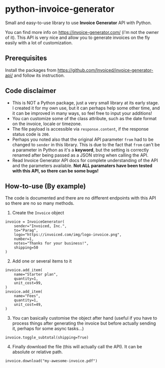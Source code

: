 # python-invoice-generator
Small and easy-to-use library to use **Invoice Generator** API with Python.

You can find more info on https://invoice-generator.com/ (i'm not the owner of it). This API is very nice and allow you to generate invoices on the fly easily with a lot of customization.



Prerequisites
--------
Install the packages from https://github.com/Invoiced/invoice-generator-api/ and follow its instruction.

Code disclaimer
--------
- This is NOT a Python package, just a very small library at its early stage. I created it for my own use, but it can perhaps help some other time, and it can be improved in many ways, so feel free to input your additions!
- You can customize some of the class attribute, such as the date format on the invoice, locale or timezone.
- The file payload is accessible via `response.content`, if the response status code is `200`.
- Perhaps you noted also that the original API parameter `from` had to be changed to `sender` in this library. This is due to the fact that `from` can't be a parameter in Python as it's a **keyword**, but the setting is correctly renamed after being passed as a JSON string when calling the API.
- Read Invoice Generator API docs for complete understanding of the API and the parameters available. **Not ALL paramaters have been tested with this API, so there can be some bugs!**

How-to-use (By example)
--------

The code is documented and there are no different endpoints with this API so there are no so many methods.

1) Create the `Invoice` object
```
invoice = InvoiceGenerator(
    sender="Invoiced, Inc.",
    to="Parag",
    logo="https://invoiced.com/img/logo-invoice.png",
    number=1,
    notes="Thanks for your business!",
    shipping=50
)
```

2) Add one or several items to it
```
invoice.add_item(
    name="Starter plan",
    quantity=1,
    unit_cost=99,
)
invoice.add_item(
    name="Fees",
    quantity=1,
    unit_cost=49,
)
```

3) You can basically customise the object after hand (useful if you have to process things after generating the invoice but before actually sending it, perhaps for some async tasks...)
```
invoice.toggle_subtotal(shipping=True)
```

4) Finally download the file (this will actually call the API). It can be absolute or relative path. 
```
invoice.download("my-awesome-invoice.pdf")
```

